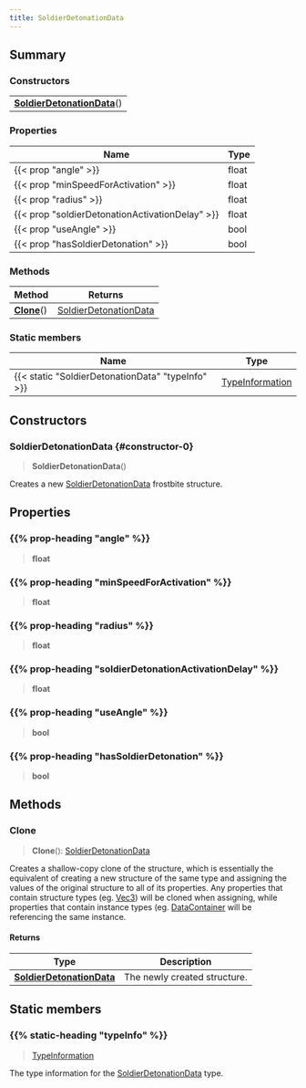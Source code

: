 ```yaml
---
title: SoldierDetonationData
---
```



## Summary
### Constructors
| |
| ----------- |
| **[SoldierDetonationData](#constructor-0)**() |

### Properties
| Name | Type |
| ---- | ---- |
| {{< prop "angle" >}} | float |
| {{< prop "minSpeedForActivation" >}} | float |
| {{< prop "radius" >}} | float |
| {{< prop "soldierDetonationActivationDelay" >}} | float |
| {{< prop "useAngle" >}} | bool |
| {{< prop "hasSoldierDetonation" >}} | bool |

### Methods
| Method | Returns |
| ------ | ---- |
| **[Clone](#clone)**() | [SoldierDetonationData](/vext/ref/fb/soldierdetonationdata) |

### Static members
| Name | Type |
| ---- | ---- |
| {{< static "SoldierDetonationData" "typeInfo" >}} | [TypeInformation](/vext/ref/shared/class/typeinformation) |

## Constructors
### SoldierDetonationData {#constructor-0}
> **SoldierDetonationData**()

Creates a new [SoldierDetonationData](/vext/ref/fb/soldierdetonationdata) frostbite structure.

## Properties
### {{% prop-heading "angle" %}}
> **float**

### {{% prop-heading "minSpeedForActivation" %}}
> **float**

### {{% prop-heading "radius" %}}
> **float**

### {{% prop-heading "soldierDetonationActivationDelay" %}}
> **float**

### {{% prop-heading "useAngle" %}}
> **bool**

### {{% prop-heading "hasSoldierDetonation" %}}
> **bool**

## Methods
### Clone
> **Clone**(): [SoldierDetonationData](/vext/ref/fb/soldierdetonationdata)

Creates a shallow-copy clone of the structure, which is essentially the equivalent of creating a new structure of the same type and assigning the values of the original structure to all of its properties. Any properties that contain structure types (eg. [Vec3](/vext/ref/shared/class/vec3)) will be cloned when assigning, while properties that contain instance types (eg. [DataContainer](/vext/ref/shared/class/datacontainer) will be referencing the same instance.

#### Returns
| Type | Description |
| ---- | ----------- |
| **[SoldierDetonationData](/vext/ref/fb/soldierdetonationdata)** | The newly created structure. |

## Static members
### {{% static-heading "typeInfo" %}}
> [TypeInformation](/vext/ref/shared/class/typeinformation)

The type information for the [SoldierDetonationData](/vext/ref/fb/soldierdetonationdata) type.

